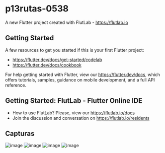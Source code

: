 # p13rutas-0538

A new Flutter project created with FlutLab - https://flutlab.io

## Getting Started

A few resources to get you started if this is your first Flutter project:

- https://flutter.dev/docs/get-started/codelab
- https://flutter.dev/docs/cookbook

For help getting started with Flutter, view our
https://flutter.dev/docs, which offers tutorials,
samples, guidance on mobile development, and a full API reference.

## Getting Started: FlutLab - Flutter Online IDE

- How to use FlutLab? Please, view our https://flutlab.io/docs
- Join the discussion and conversation on https://flutlab.io/residents

## Capturas
![image](https://github.com/REriveradelgadillo/a15-v2-0538/assets/143548741/9a17ee6c-9b94-4d6a-9e78-aa72eee021a0)
![image](https://github.com/REriveradelgadillo/a15-v2-0538/assets/143548741/5f44ff1d-e40e-48fd-92f0-b2f7e5ebc9d4)
![image](https://github.com/REriveradelgadillo/a15-v2-0538/assets/143548741/364e02aa-22e3-425f-b5bb-f858e7208d27)
![image](https://github.com/REriveradelgadillo/a15-v2-0538/assets/143548741/fd5031e4-d8d5-4497-9efb-6f3a672683f6)



